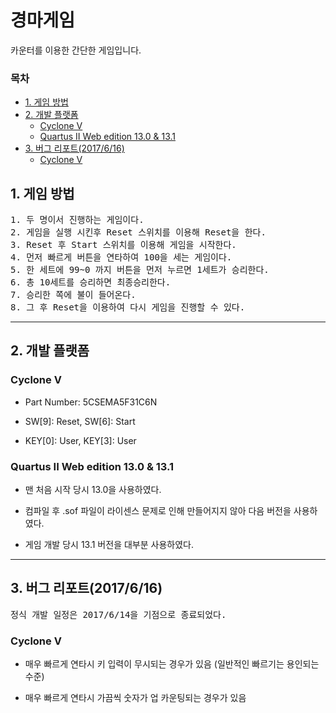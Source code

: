 <!-- untoc -->
**경마게임**
===
카운터를 이용한 간단한 게임입니다.

<!-- untoc -->
### 목차
<!-- toc orderedList:0 depthFrom:2 depthTo:6 -->

* [1. 게임 방법](#1-게임-방법)
* [2. 개발 플랫폼](#2-개발-플랫폼)
  * [Cyclone V](#cyclone-v)
  * [Quartus II Web edition 13.0 & 13.1](#quartus-ii-web-edition-130-131)
* [3. 버그 리포트(2017/6/16)](#3-버그-리포트2017616)
  * [Cyclone V](#cyclone-v-1)

<!-- tocstop -->


## 1. 게임 방법
<pre>1. 두 명이서 진행하는 게임이다.
2. 게임을 실행 시킨후 Reset 스위치를 이용해 Reset을 한다.
3. Reset 후 Start 스위치를 이용해 게임을 시작한다.
4. 먼저 빠르게 버튼을 연타하여 100을 세는 게임이다.
5. 한 세트에 99~0 까지 버튼을 먼저 누르면 1세트가 승리한다.
6. 총 10세트를 승리하면 최종승리한다.
7. 승리한 쪽에 불이 들어온다.
8. 그 후 Reset을 이용하여 다시 게임을 진행할 수 있다.
</pre>

---

## 2. 개발 플랫폼

### Cyclone V

- Part Number: 5CSEMA5F31C6N

- SW[9]: Reset, SW[6]: Start

- KEY[0]: User, KEY[3]: User


### Quartus II Web edition 13.0 & 13.1
- 맨 처음 시작 당시 13.0을 사용하였다.

- 컴파일 후 .sof 파일이 라이센스 문제로 인해 만들어지지 않아 다음 버전을 사용하였다.

- 게임 개발 당시 13.1 버전을 대부분 사용하였다.

---

## 3. 버그 리포트(2017/6/16)

<pre>정식 개발 일정은 2017/6/14을 기점으로 종료되었다.</pre>

### Cyclone V

 - 매우 빠르게 연타시 키 입력이 무시되는 경우가 있음 (일반적인 빠르기는 용인되는 수준)

 - 매우 빠르게 연타시 가끔씩 숫자가 업 카운팅되는 경우가 있음
